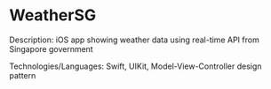 # WeatherSG
Description: iOS app showing weather data using real-time API from Singapore government <br />

Technologies/Languages: Swift, UIKit, Model-View-Controller design pattern <br />
